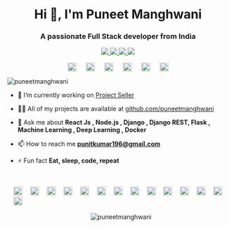 <h1 align="center">Hi 👋, I'm Puneet Manghwani</h1>
<h3 align="center">A passionate Full Stack developer from India</h3>
<p align="center">
  <a href="https://github.com/puneetmanghwani/github-profile-trophy/issues">
    <img src="https://img.shields.io/github/issues/puneetmanghwani/github-profile-trophy"/> 
  </a>
  <a href="https://github.com/puneetmanghwani/github-profile-trophy/network/members">
    <img src="https://img.shields.io/github/forks/puneetmanghwani/github-profile-trophy"/> 
  </a>  
  <a href="https://github.com/puneetmanghwani/github-profile-trophy/stargazers">
    <img src="https://img.shields.io/github/stars/puneetmanghwani/github-profile-trophy"/> 
  </a>
    <a href="https://github.com/puneetmanghwani/github-profile-trophy/LICENSE">
    <img src="https://img.shields.io/github/license/puneetmanghwani/github-profile-trophy"/> 
  </a>
</p>
<p align="center">
<a href="https://twitter.com/puneetmanghwani" target="blank"><img align="center" src="https://cdn.jsdelivr.net/npm/simple-icons@3.0.1/icons/twitter.svg" alt="puneetmanghwani" height="20" width="20" /></a> &emsp;
<a href="https://linkedin.com/in/puneet-manghwani-86191b169" target="blank"><img align="center" src="https://cdn.jsdelivr.net/npm/simple-icons@3.0.1/icons/linkedin.svg" alt="puneet-manghwani-86191b169" height="20" width="20" /></a> &emsp;
<a href="https://stackoverflow.com/13089984" target="blank"><img align="center" src="https://cdn.jsdelivr.net/npm/simple-icons@3.0.1/icons/stackoverflow.svg" alt="13089984" height="20" width="20" /></a> &emsp;
<a href="https://kaggle.com/punitkumar1999" target="blank"><img align="center" src="https://cdn.jsdelivr.net/npm/simple-icons@3.0.1/icons/kaggle.svg" alt="punitkumar1999" height="20" width="20" /></a> &emsp;
<a href="https://fb.com/punitmanghwani" target="blank"><img align="center" src="https://cdn.jsdelivr.net/npm/simple-icons@3.0.1/icons/facebook.svg" alt="punitmanghwani" height="20" width="20" /></a> &emsp;
<a href="https://instagram.com/puneeeettt" target="blank"><img align="center" src="https://cdn.jsdelivr.net/npm/simple-icons@3.0.1/icons/instagram.svg" alt="puneeeettt" height="20" width="20" /></a>
</p>
<p align="left"> <img src="https://komarev.com/ghpvc/?username=puneetmanghwani" alt="puneetmanghwani" /> </p>

- 🔭 I’m currently working on [Project Seller](puneetmanghwani/projectseller)

- 👨‍💻 All of my projects are available at [github.com/puneetmanghwani](puneetmanghwani?tab=repositories)

- 💬 Ask me about **React Js , Node.js , Django , Django REST, Flask , Machine Learning , Deep Learning , Docker**

- 📫 How to reach me **punitkumar196@gmail.com**

- ⚡ Fun fact **Eat, sleep, code, repeat**
<br>
<p align="left">&emsp;<img src="https://konpa.github.io/devicon/devicon.git/icons/react/react-original-wordmark.svg" alt="react" width="20" height="20"/> &emsp;<img src="https://konpa.github.io/devicon/devicon.git/icons/amazonwebservices/amazonwebservices-original-wordmark.svg" alt="amazonwebservices" width="20" height="20"/> &emsp;<img src="https://konpa.github.io/devicon/devicon.git/icons/c/c-original.svg" alt="c" width="20" height="20"/> &emsp;<img src="https://konpa.github.io/devicon/devicon.git/icons/cplusplus/cplusplus-original.svg" alt="cplusplus" width="20" height="20"/>&emsp; <img src="https://konpa.github.io/devicon/devicon.git/icons/css3/css3-original-wordmark.svg" alt="css3" width="20" height="20"/> &emsp;<img src="https://konpa.github.io/devicon/devicon.git/icons/django/django-original.svg" alt="django" width="20" height="20"/>&emsp; <img src="https://konpa.github.io/devicon/devicon.git/icons/docker/docker-original-wordmark.svg" alt="docker" width="20" height="20"/> &emsp;<img src="https://konpa.github.io/devicon/devicon.git/icons/html5/html5-original-wordmark.svg" alt="html5" width="20" height="20"/> &emsp;<img src="https://konpa.github.io/devicon/devicon.git/icons/javascript/javascript-original.svg" alt="javascript" width="20" height="20"/> &emsp;<img src="https://konpa.github.io/devicon/devicon.git/icons/mongodb/mongodb-original-wordmark.svg" alt="mongodb" width="20" height="20"/> &emsp;<img src="https://konpa.github.io/devicon/devicon.git/icons/mysql/mysql-original-wordmark.svg" alt="mysql" width="20" height="20"/> &emsp;<img src="https://konpa.github.io/devicon/devicon.git/icons/redhat/redhat-original-wordmark.svg" alt="redhat" width="20" height="20"/> &emsp;<img src="https://konpa.github.io/devicon/devicon.git/icons/nodejs/nodejs-original-wordmark.svg" alt="nodejs" width="20" height="20"/> &emsp;<img src="https://konpa.github.io/devicon/devicon.git/icons/python/python-original-wordmark.svg" alt="python" width="20" height="20"/></p><p align="center"> &emsp;<img src="https://github-readme-stats.vercel.app/api?username=puneetmanghwani&show_icons=true" alt="puneetmanghwani" /> </p>

